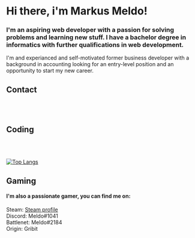 <h1>Hi there, i'm Markus Meldo!</h1>

<h3>I'm an aspiring web developer with a passion for solving problems and learning new stuff. I have a bachelor degree in informatics with further qualifications in web development.</h3> 

I'm and experianced and self-motivated former business developer with a background in accounting looking for an entry-level position and an opportunity to start my new career.

<h2>Contact </h2>
<br/>
<br/>

<h2>Coding </h2>
<br/>
<br/>


[![Top Langs](https://github-readme-stats.vercel.app/api/top-langs/?username=Meldoo&layout=compact&theme=radical)](https://github.com/Meldoo/github-readme-stats)

<h2>Gaming </h2>
  <h4>I'm also a passionate gamer, you can find me on:</h4>
Steam: <a href="https://steamcommunity.com/id/Meldo9000/">Steam profile</a>

<br/>
Discord: Meldo#1041
<br/>
Battlenet: Meldo#2184
<br/>
Origin: Gribit
